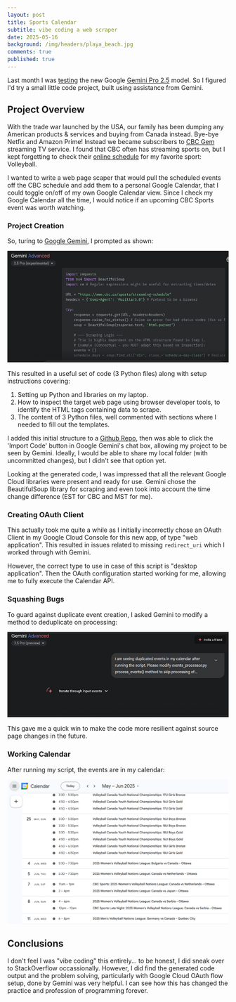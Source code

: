 ```yaml
---
layout: post
title: Sports Calendar
subtitle: vibe coding a web scraper
date: 2025-05-16
background: /img/headers/playa_beach.jpg
comments: true
published: true
---
```


Last month I was [testing](/2025/04/27/google-gemini-2_5) the new Google [Gemini Pro 2.5](https://blog.google/technology/google-deepmind/gemini-model-thinking-updates-march-2025/) model.  So I figured I'd try a small little code project, built using assistance from Gemini.

## Project Overview

With the trade war launched by the USA, our family has been dumping any American products &amp; services and buying from Canada instead.  Bye-bye Netfix and Amazon Prime! Instead we became subscribers to [CBC Gem](https://gem.cbc.ca/) streaming TV service.  I found that CBC often has streaming sports on, but I kept forgetting to check their [online schedule](https://www.cbc.ca/sports/streaming-schedule?sport=Volleyball) for my favorite sport: Volleyball.

I wanted to write a web page scaper that would pull the scheduled events off the CBC schedule and add them to a personal Google Calendar, that I could toggle on/off of my own Google Calendar view.  Since I check my Google Calendar all the time, I would notice if an upcoming CBC Sports event was worth watching.

### Project Creation

So, turing to [Google Gemini](https://gemini.google.com/app), I prompted as shown:

<img src="/img/posts/google-gemini25-pro-calendar-python.png" class="img-fluid" /> 

This resulted in a useful set of code (3 Python files) along with setup instructions covering:
1. Setting up Python and libraries on my laptop.
1. How to inspect the target web page using browser developer tools, to identify the HTML tags containing data to scrape.
1. The content of 3 Python files, well commented with sections where I needed to fill out the templates.

I added this initial structure to a [Github Repo](https://github.com/guydavis/cbc-sports-calendar), then was able to click the 'Import Code' button in Google Gemini's chat box, allowing my project to be seen by Gemini.  Ideally, I would be able to share my local folder (with uncommitted changes), but I didn't see that option yet.

Looking at the generated code, I was impressed that all the relevant Google Cloud libraries were present and ready for use.  Gemini chose the BeautifulSoup library for scraping and even took into account the time change difference (EST for CBC and MST for me).

### Creating OAuth Client

This actually took me quite a while as I initially incorrectly chose an OAuth Client in my Google Cloud Console for this new app, of type "web application".  This resulted in issues related to missing `redirect_uri` which I worked through with Gemini.  

However, the correct type to use in case of this script is "desktop application".  Then the OAuth configuration started working for me, allowing me to fully execute the Calendar API.

### Squashing Bugs

To guard against duplicate event creation, I asked Gemini to modify a method to deduplicate on processing:

<img src="/img/posts/sports-event-calendar-duplicates.png" class="img-fluid" /> 

This gave me a quick win to make the code more resilient against source page changes in the future.

### Working Calendar

After running my script, the events are in my calendar:

<img src="/img/posts/sports-event-calendar-events.png" class="img-fluid" /> 

## Conclusions

I don't feel I was "vibe coding" this entirely... to be honest, I did sneak over to StackOverflow occassionally.  However, I did find the generated code output and the problem solving, particularly with Google Cloud OAuth flow setup, done by Gemini was very helpful.  I can see how this has changed the practice and profession of programming forever. 
